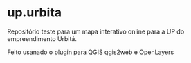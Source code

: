 # up.urbita
Repositório teste para um mapa interativo online para a UP do empreendimento Urbitá.

Feito usanado o plugin para QGIS qgis2web e OpenLayers
